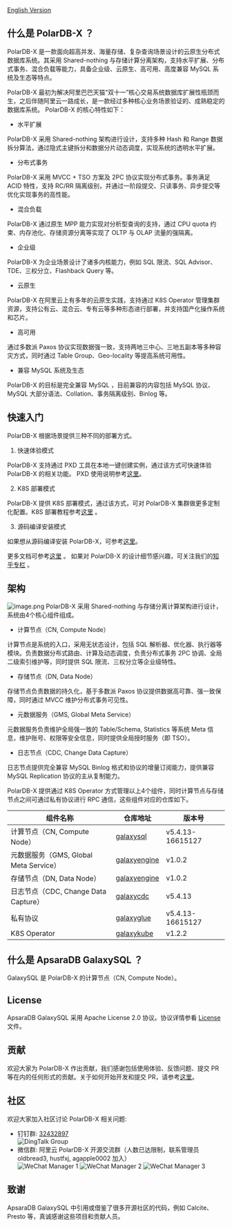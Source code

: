 
[English Version](../../README.md)

## 什么是 PolarDB-X ？
PolarDB-X 是一款面向超高并发、海量存储、复杂查询场景设计的云原生分布式数据库系统。其采用 Shared-nothing 与存储计算分离架构，支持水平扩展、分布式事务、混合负载等能力，具备企业级、云原生、高可用、高度兼容 MySQL 系统及生态等特点。

PolarDB-X 最初为解决阿里巴巴天猫“双十一”核心交易系统数据库扩展性瓶颈而生，之后伴随阿里云一路成长，是一款经过多种核心业务场景验证的、成熟稳定的数据库系统。
PolarDB-X 的核心特性如下：

- 水平扩展

PolarDB-X 采用 Shared-nothing 架构进行设计，支持多种 Hash 和 Range 数据拆分算法，通过隐式主键拆分和数据分片动态调度，实现系统的透明水平扩展。


- 分布式事务

PolarDB-X 采用 MVCC + TSO 方案及 2PC 协议实现分布式事务。事务满足 ACID 特性，支持 RC/RR 隔离级别，并通过一阶段提交、只读事务、异步提交等优化实现事务的高性能。


- 混合负载

PolarDB-X 通过原生 MPP 能力实现对分析型查询的支持，通过 CPU quota 约束、内存池化、存储资源分离等实现了 OLTP 与 OLAP 流量的强隔离。


- 企业级

PolarDB-X 为企业场景设计了诸多内核能力，例如 SQL 限流、SQL Advisor、TDE、三权分立、Flashback Query 等。


- 云原生

PolarDB-X 在阿里云上有多年的云原生实践，支持通过 K8S Operator 管理集群资源，支持公有云、混合云、专有云等多种形态进行部署，并支持国产化操作系统和芯片。


- 高可用

通过多数派 Paxos 协议实现数据强一致，支持两地三中心、三地五副本等多种容灾方式，同时通过 Table Group、Geo-locality 等提高系统可用性。


- 兼容 MySQL 系统及生态

PolarDB-X 的目标是完全兼容 MySQL ，目前兼容的内容包括 MySQL 协议、MySQL 大部分语法、Collation、事务隔离级别、Binlog 等。


## 快速入门
PolarDB-X 根据场景提供三种不同的部署方式。

1. 快速体验模式

PolarDB-X 支持通过 PXD 工具在本地一键创建实例，通过该方式可快速体验 PolarDB-X 的相关功能。
PXD 使用说明参考[这里](quickstart.md)。

2. K8S 部署模式

PolarDB-X 提供 K8S 部署模式，通过该方式，可对 PolarDB-X 集群做更多定制化配置。K8S 部署教程参考[这里](https://github.com/ApsaraDB/galaxykube#quick-start) 。

3. 源码编译安装模式

如果想从源码编译安装 PolarDB-X，可参考[这里](quickstart-development.md)。

更多文档可参考[这里](https://polardbx.com) 。
如果对 PolarDB-X 的设计细节感兴趣，可关注我们的[知乎专栏](https://www.zhihu.com/org/polardb-x) 。


## 架构
![image.png](../architecture.png)
PolarDB-X 采用 Shared-nothing 与存储分离计算架构进行设计，系统由4个核心组件组成。

- 计算节点（CN, Compute Node）

计算节点是系统的入口，采用无状态设计，包括 SQL 解析器、优化器、执行器等模块。负责数据分布式路由、计算及动态调度，负责分布式事务 2PC 协调、全局二级索引维护等，同时提供 SQL 限流、三权分立等企业级特性。


- 存储节点（DN, Data Node）

存储节点负责数据的持久化，基于多数派 Paxos 协议提供数据高可靠、强一致保障，同时通过 MVCC 维护分布式事务可见性。


- 元数据服务（GMS, Global Meta Service）

元数据服务负责维护全局强一致的 Table/Schema, Statistics 等系统 Meta 信息，维护账号、权限等安全信息，同时提供全局授时服务（即 TSO）。


- 日志节点（CDC, Change Data Capture）

日志节点提供完全兼容 MySQL Binlog 格式和协议的增量订阅能力，提供兼容 MySQL Replication 协议的主从复制能力。


PolarDB-X 提供通过 K8S Operator 方式管理以上4个组件，同时计算节点与存储节点之间可通过私有协议进行 RPC 通信，这些组件对应的仓库如下。

| 组件名称 | 仓库地址 | 版本号             |
| --- | --- |-----------------|
| 计算节点（CN, Compute Node） | [galaxysql](https://github.com/ApsaraDB/galaxysql) | v5.4.13-16615127 |
| 元数据服务（GMS, Global Meta Service） | [galaxyengine](https://github.com/ApsaraDB/galaxyengine) | v1.0.2 |
| 存储节点（DN, Data Node） | [galaxyengine](https://github.com/ApsaraDB/galaxyengine) | v1.0.2 |
| 日志节点（CDC, Change Data Capture） | [galaxycdc](https://github.com/ApsaraDB/galaxycdc) | v5.4.13 |
| 私有协议 | [galaxyglue](https://github.com/ApsaraDB/galaxyglue) |  v5.4.13-16615127 |
| K8S Operator | [galaxykube](https://github.com/ApsaraDB/galaxykube) | v1.2.2 |



## 什么是 ApsaraDB GalaxySQL ？
GalaxySQL 是 PolarDB-X 的计算节点（CN, Compute Node）。


## License
ApsaraDB GalaxySQL 采用 Apache License 2.0 协议。协议详情参看 [License](../../LICENSE) 文件。


## 贡献
欢迎大家为 PolarDB-X 作出贡献，我们感谢包括使用体验、反馈问题、提交 PR 等在内的任何形式的贡献。关于如何开始开发和提交 PR，请参考[这里](../../CONTRIBUTING.md)。 

## 社区
欢迎大家加入社区讨论 PolarDB-X 相关问题:
- 钉钉群: [32432897](https://h5.dingtalk.com/circle/healthCheckin.html?dtaction=os&corpId=dingc5456617ca6ab502e1cc01e222598659&1b3d4=1ec1b&cbdbhh=qwertyuiop#/)  
  ![DingTalk Group](../images/dingtalk_group.jpg)
- 微信群: 阿里云 PolarDB-X 开源交流群（人数已达限制，联系管理员 oldbread3, hustfxj, agapple0002 加入）  
  ![WeChat Manager 1](../images/wechat_manager_a.jpg)  ![WeChat Manager 2](../images/wechat_manager_b.jpg) ![WeChat Manager 3](../images/wechat_manager_c.jpg)



## 致谢
ApsaraDB GalaxySQL 中引用或借鉴了很多开源社区的代码，例如 Calcite、Presto 等，真诚感谢这些项目和贡献人员。
## 


